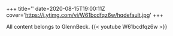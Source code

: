 +++
title=''
date=2020-08-15T19:00:11Z
cover='https://i.ytimg.com/vi/W61bcdfqz6w/hqdefault.jpg'
+++

All content belongs to GlennBeck.
{{< youtube W61bcdfqz6w >}}
